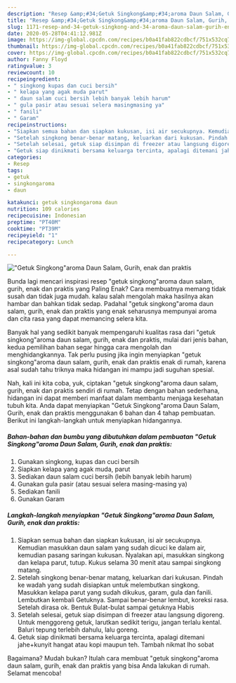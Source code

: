 ```yaml
---
description: "Resep &amp;#34;Getuk Singkong&amp;#34;aroma Daun Salam, Gurih, enak dan praktis | Resep Bumbu &amp;#34;Getuk Singkong&amp;#34;aroma Daun Salam, Gurih, enak dan praktis Yang Sempurna"
title: "Resep &amp;#34;Getuk Singkong&amp;#34;aroma Daun Salam, Gurih, enak dan praktis | Resep Bumbu &amp;#34;Getuk Singkong&amp;#34;aroma Daun Salam, Gurih, enak dan praktis Yang Sempurna"
slug: 1171-resep-and-34-getuk-singkong-and-34-aroma-daun-salam-gurih-enak-dan-praktis-resep-bumbu-and-34-getuk-singkong-and-34-aroma-daun-salam-gurih-enak-dan-praktis-yang-sempurna
date: 2020-05-28T04:41:12.981Z
image: https://img-global.cpcdn.com/recipes/b0a41fab822cdbcf/751x532cq70/getuk-singkongaroma-daun-salam-gurih-enak-dan-praktis-foto-resep-utama.jpg
thumbnail: https://img-global.cpcdn.com/recipes/b0a41fab822cdbcf/751x532cq70/getuk-singkongaroma-daun-salam-gurih-enak-dan-praktis-foto-resep-utama.jpg
cover: https://img-global.cpcdn.com/recipes/b0a41fab822cdbcf/751x532cq70/getuk-singkongaroma-daun-salam-gurih-enak-dan-praktis-foto-resep-utama.jpg
author: Fanny Floyd
ratingvalue: 3
reviewcount: 10
recipeingredient:
- " singkong kupas dan cuci bersih"
- " kelapa yang agak muda parut"
- " daun salam cuci bersih lebih banyak lebih harum"
- " gula pasir atau sesuai selera masingmasing ya"
- " fanili"
- " Garam"
recipeinstructions:
- "Siapkan semua bahan dan siapkan kukusan, isi air secukupnya. Kemudian masukkan daun salam yang sudah dicuci ke dalam air, kemudian pasang saringan kukusan. Nyalakan api, masukkan singkong dan kelapa parut, tutup. Kukus selama 30 menit atau sampai singkong matang."
- "Setelah singkong benar-benar matang, keluarkan dari kukusan. Pindah ke wadah yang sudah disiapkan untuk melembutkan singkong. Masukkan kelapa parut yang sudah dikukus, garam, gula dan fanili. Lembutkan kembali Getuknya. Sampai benar-benar lembut, koreksi rasa. Setelah dirasa ok. Bentuk Bulat-bulat sampai getuknya Habis"
- "Setelah selesai, getuk siap disimpan di freezer atau langsung digoreng. Untuk menggoreng getuk, larutkan sedikit terigu, jangan terlalu kental. Baluri tepung terlebih dahulu, lalu goreng."
- "Getuk siap dinikmati bersama keluarga tercinta, apalagi ditemani jahe+kunyit hangat atau kopi maupun teh. Tambah nikmat lho sobat"
categories:
- Resep
tags:
- getuk
- singkongaroma
- daun

katakunci: getuk singkongaroma daun 
nutrition: 109 calories
recipecuisine: Indonesian
preptime: "PT40M"
cooktime: "PT39M"
recipeyield: "1"
recipecategory: Lunch

---
```



![&#34;Getuk Singkong&#34;aroma Daun Salam, Gurih, enak dan praktis](https://img-global.cpcdn.com/recipes/b0a41fab822cdbcf/751x532cq70/getuk-singkongaroma-daun-salam-gurih-enak-dan-praktis-foto-resep-utama.jpg)

Bunda lagi mencari inspirasi resep &#34;getuk singkong&#34;aroma daun salam, gurih, enak dan praktis yang Paling Enak? Cara membuatnya memang tidak susah dan tidak juga mudah. kalau salah mengolah maka hasilnya akan hambar dan bahkan tidak sedap. Padahal &#34;getuk singkong&#34;aroma daun salam, gurih, enak dan praktis yang enak seharusnya mempunyai aroma dan cita rasa yang dapat memancing selera kita.



Banyak hal yang sedikit banyak mempengaruhi kualitas rasa dari &#34;getuk singkong&#34;aroma daun salam, gurih, enak dan praktis, mulai dari jenis bahan, kedua pemilihan bahan segar hingga cara mengolah dan menghidangkannya. Tak perlu pusing jika ingin menyiapkan &#34;getuk singkong&#34;aroma daun salam, gurih, enak dan praktis enak di rumah, karena asal sudah tahu triknya maka hidangan ini mampu jadi suguhan spesial.


Nah, kali ini kita coba, yuk, ciptakan &#34;getuk singkong&#34;aroma daun salam, gurih, enak dan praktis sendiri di rumah. Tetap dengan bahan sederhana, hidangan ini dapat memberi manfaat dalam membantu menjaga kesehatan tubuh kita. Anda dapat menyiapkan &#34;Getuk Singkong&#34;aroma Daun Salam, Gurih, enak dan praktis menggunakan 6 bahan dan 4 tahap pembuatan. Berikut ini langkah-langkah untuk menyiapkan hidangannya.

<!--inarticleads1-->

##### Bahan-bahan dan bumbu yang dibutuhkan dalam pembuatan &#34;Getuk Singkong&#34;aroma Daun Salam, Gurih, enak dan praktis:

1. Gunakan  singkong, kupas dan cuci bersih
1. Siapkan  kelapa yang agak muda, parut
1. Sediakan  daun salam cuci bersih (lebih banyak lebih harum)
1. Gunakan  gula pasir (atau sesuai selera masing-masing ya)
1. Sediakan  fanili
1. Gunakan  Garam




<!--inarticleads2-->

##### Langkah-langkah menyiapkan &#34;Getuk Singkong&#34;aroma Daun Salam, Gurih, enak dan praktis:

1. Siapkan semua bahan dan siapkan kukusan, isi air secukupnya. Kemudian masukkan daun salam yang sudah dicuci ke dalam air, kemudian pasang saringan kukusan. Nyalakan api, masukkan singkong dan kelapa parut, tutup. Kukus selama 30 menit atau sampai singkong matang.
1. Setelah singkong benar-benar matang, keluarkan dari kukusan. Pindah ke wadah yang sudah disiapkan untuk melembutkan singkong. Masukkan kelapa parut yang sudah dikukus, garam, gula dan fanili. Lembutkan kembali Getuknya. Sampai benar-benar lembut, koreksi rasa. Setelah dirasa ok. Bentuk Bulat-bulat sampai getuknya Habis
1. Setelah selesai, getuk siap disimpan di freezer atau langsung digoreng. Untuk menggoreng getuk, larutkan sedikit terigu, jangan terlalu kental. Baluri tepung terlebih dahulu, lalu goreng.
1. Getuk siap dinikmati bersama keluarga tercinta, apalagi ditemani jahe+kunyit hangat atau kopi maupun teh. Tambah nikmat lho sobat




Bagaimana? Mudah bukan? Itulah cara membuat &#34;getuk singkong&#34;aroma daun salam, gurih, enak dan praktis yang bisa Anda lakukan di rumah. Selamat mencoba!
